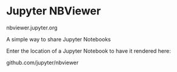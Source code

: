 # Jupyter NBViewer 





nbviewer.jupyter.org


A simple way to share Jupyter Notebooks

Enter the location of a Jupyter Notebook to have it rendered here:










github.com/jupyter/nbviewer









